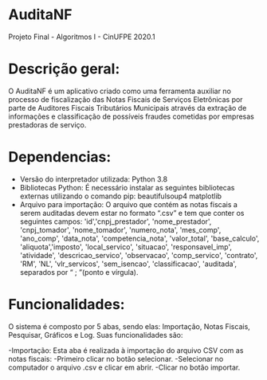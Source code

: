 # AuditaNF
 Projeto Final - Algoritmos I - CinUFPE 2020.1


# Descrição geral:

O AuditaNF é um aplicativo criado como uma ferramenta auxiliar no processo de fiscalização das Notas Fiscais de Serviços Eletrônicas por parte de Auditores Fiscais Tributários Municipais através da extração de informações e classificação de possíveis fraudes cometidas por empresas prestadoras de serviço.

# Dependencias:

- Versão do interpretador utilizada: Python 3.8 
- Bibliotecas Python: É necessário instalar as seguintes bibliotecas externas utilizando o comando pip:
	beautifulsoup4
	matplotlib
- Arquivo para importação: O arquivo que contém as notas fiscais a serem auditadas devem estar no formato “.csv” e tem que conter os seguintes campos: 'id','cnpj_prestador', 'nome_prestador', 'cnpj_tomador', 'nome_tomador', 'numero_nota', 'mes_comp', 'ano_comp', 'data_nota', 'competencia_nota', 'valor_total', 'base_calculo', 'aliquota','imposto', 'local_servico', 'situacao', 'responsavel_imp', 'atividade', 'descricao_servico', 'observacao', 'comp_servico', 'contrato', 'RM', 'NL', 'vlr_servicos', 'sem_isencao', 'classificacao', 'auditada', separados por “ ; ”(ponto e vírgula).


# Funcionalidades:

O sistema é composto por 5 abas, sendo elas: Importação, Notas Fiscais, Pesquisar, Gráficos e Log. Suas funcionalidades são:

-Importação: Esta aba é realizada à importação do arquivo CSV com as notas fiscais:
	-Primeiro clicar no botão selecionar.
	-Selecionar no computador o arquivo .csv e clicar em abrir.
	-Clicar no botão importar.
	




